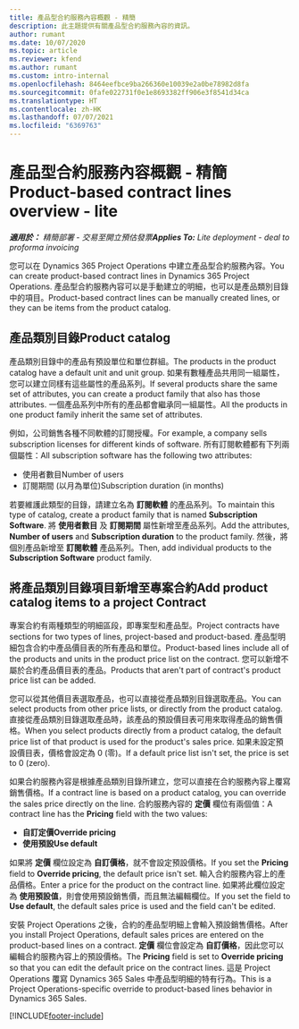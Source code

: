 ```yaml
---
title: 產品型合約服務內容概觀 - 精簡
description: 此主題提供有關產品型合約服務內容的資訊。
author: rumant
ms.date: 10/07/2020
ms.topic: article
ms.reviewer: kfend
ms.author: rumant
ms.custom: intro-internal
ms.openlocfilehash: 8464eefbce9ba266360e10039e2a0be78982d8fa
ms.sourcegitcommit: 0fafe022731f0e1e8693382ff906e3f8541d34ca
ms.translationtype: HT
ms.contentlocale: zh-HK
ms.lasthandoff: 07/07/2021
ms.locfileid: "6369763"
---
```

# <a name="product-based-contract-lines-overview---lite"></a><span data-ttu-id="426ba-103">產品型合約服務內容概觀 - 精簡</span><span class="sxs-lookup"><span data-stu-id="426ba-103">Product-based contract lines overview - lite</span></span>

<span data-ttu-id="426ba-104">_**適用於：** 精簡部署 - 交易至開立預估發票_</span><span class="sxs-lookup"><span data-stu-id="426ba-104">_**Applies To:** Lite deployment - deal to proforma invoicing_</span></span>

<span data-ttu-id="426ba-105">您可以在 Dynamics 365 Project Operations 中建立產品型合約服務內容。</span><span class="sxs-lookup"><span data-stu-id="426ba-105">You can create product-based contract lines in Dynamics 365 Project Operations.</span></span> <span data-ttu-id="426ba-106">產品型合約服務內容可以是手動建立的明細，也可以是產品類別目錄中的項目。</span><span class="sxs-lookup"><span data-stu-id="426ba-106">Product-based contract lines can be manually created lines, or they can be items from the product catalog.</span></span>

## <a name="product-catalog"></a><span data-ttu-id="426ba-107">產品類別目錄</span><span class="sxs-lookup"><span data-stu-id="426ba-107">Product catalog</span></span>

<span data-ttu-id="426ba-108">產品類別目錄中的產品有預設單位和單位群組。</span><span class="sxs-lookup"><span data-stu-id="426ba-108">The products in the product catalog have a default unit and unit group.</span></span> <span data-ttu-id="426ba-109">如果有數種產品共用同一組屬性，您可以建立同樣有這些屬性的產品系列。</span><span class="sxs-lookup"><span data-stu-id="426ba-109">If several products share the same set of attributes, you can create a product family that also has those attributes.</span></span> <span data-ttu-id="426ba-110">一個產品系列中所有的產品都會繼承同一組屬性。</span><span class="sxs-lookup"><span data-stu-id="426ba-110">All the products in one product family inherit the same set of attributes.</span></span>

<span data-ttu-id="426ba-111">例如，公司銷售各種不同軟體的訂閱授權。</span><span class="sxs-lookup"><span data-stu-id="426ba-111">For example, a company sells subscription licenses for different kinds of software.</span></span> <span data-ttu-id="426ba-112">所有訂閱軟體都有下列兩個屬性：</span><span class="sxs-lookup"><span data-stu-id="426ba-112">All subscription software has the following two attributes:</span></span>

- <span data-ttu-id="426ba-113">使用者數目</span><span class="sxs-lookup"><span data-stu-id="426ba-113">Number of users</span></span>
- <span data-ttu-id="426ba-114">訂閱期間 (以月為單位)</span><span class="sxs-lookup"><span data-stu-id="426ba-114">Subscription duration (in months)</span></span>

<span data-ttu-id="426ba-115">若要維護此類型的目錄，請建立名為 **訂閱軟體** 的產品系列。</span><span class="sxs-lookup"><span data-stu-id="426ba-115">To maintain this type of catalog, create a product family that is named **Subscription Software**.</span></span> <span data-ttu-id="426ba-116">將 **使用者數目** 及 **訂閱期間** 屬性新增至產品系列。</span><span class="sxs-lookup"><span data-stu-id="426ba-116">Add the attributes, **Number of users** and **Subscription duration** to the product family.</span></span> <span data-ttu-id="426ba-117">然後，將個別產品新增至 **訂閱軟體** 產品系列。</span><span class="sxs-lookup"><span data-stu-id="426ba-117">Then, add individual products to the **Subscription Software** product family.</span></span>

## <a name="add-product-catalog-items-to-a-project-contract"></a><span data-ttu-id="426ba-118">將產品類別目錄項目新增至專案合約</span><span class="sxs-lookup"><span data-stu-id="426ba-118">Add product catalog items to a project Contract</span></span>

<span data-ttu-id="426ba-119">專案合約有兩種類型的明細區段，即專案型和產品型。</span><span class="sxs-lookup"><span data-stu-id="426ba-119">Project contracts have sections for two types of lines, project-based and product-based.</span></span> <span data-ttu-id="426ba-120">產品型明細包含合約中產品價目表的所有產品和單位。</span><span class="sxs-lookup"><span data-stu-id="426ba-120">Product-based lines include all of the products and units in the product price list on the contract.</span></span> <span data-ttu-id="426ba-121">您可以新增不屬於合約產品價目表的產品。</span><span class="sxs-lookup"><span data-stu-id="426ba-121">Products that aren't part of contract's product price list can be added.</span></span>

<span data-ttu-id="426ba-122">您可以從其他價目表選取產品，也可以直接從產品類別目錄選取產品。</span><span class="sxs-lookup"><span data-stu-id="426ba-122">You can select products from other price lists, or directly from the product catalog.</span></span> <span data-ttu-id="426ba-123">直接從產品類別目錄選取產品時，該產品的預設價目表可用來取得產品的銷售價格。</span><span class="sxs-lookup"><span data-stu-id="426ba-123">When you select products directly from a product catalog, the default price list of that product is used for the product's sales price.</span></span> <span data-ttu-id="426ba-124">如果未設定預設價目表，價格會設定為 0 (零)。</span><span class="sxs-lookup"><span data-stu-id="426ba-124">If a default price list isn't set, the price is set to 0 (zero).</span></span>

<span data-ttu-id="426ba-125">如果合約服務內容是根據產品類別目錄所建立，您可以直接在合約服務內容上覆寫銷售價格。</span><span class="sxs-lookup"><span data-stu-id="426ba-125">If a contract line is based on a product catalog, you can override the sales price directly on the line.</span></span> <span data-ttu-id="426ba-126">合約服務內容的 **定價** 欄位有兩個值：</span><span class="sxs-lookup"><span data-stu-id="426ba-126">A contract line has the **Pricing** field with the two values:</span></span>

- <span data-ttu-id="426ba-127">**自訂定價**</span><span class="sxs-lookup"><span data-stu-id="426ba-127">**Override pricing**</span></span>
- <span data-ttu-id="426ba-128">**使用預設**</span><span class="sxs-lookup"><span data-stu-id="426ba-128">**Use default**</span></span>

<span data-ttu-id="426ba-129">如果將 **定價** 欄位設定為 **自訂價格**，就不會設定預設價格。</span><span class="sxs-lookup"><span data-stu-id="426ba-129">If you set the **Pricing** field to **Override pricing**, the default price isn't set.</span></span> <span data-ttu-id="426ba-130">輸入合約服務內容上的產品價格。</span><span class="sxs-lookup"><span data-stu-id="426ba-130">Enter a price for the product on the contract line.</span></span> <span data-ttu-id="426ba-131">如果將此欄位設定為 **使用預設值**，則會使用預設銷售價，而且無法編輯欄位。</span><span class="sxs-lookup"><span data-stu-id="426ba-131">If you set the field to **Use default**, the default sales price is used and the field can't be edited.</span></span>

<span data-ttu-id="426ba-132">安裝 Project Operations 之後，合約的產品型明細上會輸入預設銷售價格。</span><span class="sxs-lookup"><span data-stu-id="426ba-132">After you install Project Operations, default sales prices are entered on the product-based lines on a contract.</span></span> <span data-ttu-id="426ba-133">**定價** 欄位會設定為 **自訂價格**，因此您可以編輯合約服務內容上的預設價格。</span><span class="sxs-lookup"><span data-stu-id="426ba-133">The **Pricing** field is set to **Override pricing** so that you can edit the default price on the contract lines.</span></span> <span data-ttu-id="426ba-134">這是 Project Operations 覆寫 Dynamics 365 Sales 中產品型明細的特有行為。</span><span class="sxs-lookup"><span data-stu-id="426ba-134">This is a Project Operations-specific override to product-based lines behavior in Dynamics 365 Sales.</span></span>


[!INCLUDE[footer-include](../../includes/footer-banner.md)]